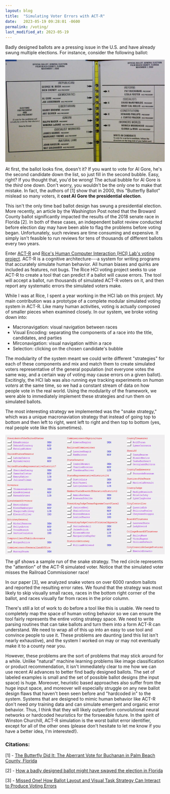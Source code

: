 ```yaml
---
layout: blog
title:  "Simulating Voter Errors with ACT-R"
date:   2023-05-19 09:28:01 -0600
permalink: /voting/
last_modified_at: 2023-05-19
---
```


Badly designed ballots are a pressing issue in the U.S. and have already swung multiple elections. For instance, consider the following ballot:

<img src="/assets/images/Butterfly.jpeg" style="display:block; margin-left: auto; margin-right: auto;" width="600">

At first, the ballot looks fine, doesn't it? If you want to vote for Al Gore, he's the second candidate down the list, so just fill in the second bubble. Easy, right? If you thought that, you'd be wrong! The actual bubble for Al Gore is the *third* one down. Don't worry, you wouldn't be the only one to make that mistake. In fact, the authors of \[1\] show that in 2000, this "Butterfly Ballot" mislead so many voters, it **cost Al Gore the presidential election**. 

This isn't the only time bad ballot design has swung a presidential election. More recently, an article by the Washington Post noted that the Broward County ballot significantly impacted the results of the 2018 senate race in Florida \[2\]. In both of these cases, an independent ballot review conducted before election day may have been able to flag the problems before voting began. Unfortunately, such reviews are time consuming and expensive. It simply isn't feasible to run reviews for tens of thousands of different ballots every two years.

Enter [ACT-R](http://act-r.psy.cmu.edu/) and [Rice's Human Computer Interaction (HCI) Lab's voting project](https://psychology.rice.edu/voting). ACT-R is a cognitive architecture---a system for writing programs that accurately simulate human behavior. All human biases and quirks are included as features, not bugs. The Rice HCI voting project seeks to use ACT-R to create a tool that can predict if a ballot will cause errors. The tool will accept a ballot, run thousands of simulated ACT-R voters on it, and then report any systematic errors the simulated voters make.

While I was at Rice, I spent a year working in the HCI lab on this project. My main contribution was a prototype of a complete modular simulated voting system in ACT-R. Like many human activities, voting is actually composed of smaller pieces when examined closely. In our system, we broke voting down into:

* Macronavigation: visual navigation between races
* Visual Encoding: separating the components of a race into the title, candidates, and parties
* Mirconavigation: visual navigation within a race
* Selection: clicking on the chosen candidate's bubble

The modularity of the system meant we could write different "strategies" for each of these components and mix and match them to create simulated voters representative of the general population (not everyone votes the same way, and a certain way of voting may cause errors on a given ballot). Excitingly, the HCI lab was also running eye tracking experiments on *human voters* at the same time, so we had a constant stream of data on how people vote in the real world. Using the modularity of the framework, we were able to immediately implement these strategies and run them on simulated ballots.

The most interesting strategy we implemented was the "snake strategy," which was a unique macronaviation strategy that instead of going top to bottom and then left to right, went left to right and then top to bottom (yes, real people vote like this sometimes).

<img src="/assets/images/voting.gif" style="display:block; margin-left: auto; margin-right: auto;" width="600">

The gif shows a sample run of the snake strategy. The red circle represents the "attention" of the ACT-R simulated voter. Notice that the simulated voter misses the Railroad Commissioner race! 

In our paper \[3\], we analyzed snake voters on over 6000 random ballots and reported the resulting error rates. We found that the strategy was most likely to skip visually small races, races in the bottom right corner of the ballot, and races visually far from races in the prior column.

There's still a lot of work to do before a tool like this is usable. We need to completely map the space of human voting behavior so we can ensure the tool fairly represents the entire voting strategy space. We need to write parsing routines that can take ballots and turn them into a form ACT-R can understand. We need to wrap all of this up into an easy to use tool and convince people to use it. These problems are daunting (and this list isn't nearly exhaustive), and the system I worked on may or may not eventually make it to a county near you. 

However, these problems are the sort of problems that may stick around for a while. Unlike "natural" machine learning problems like image classification or product recommendation, it isn't immediately clear to me how we can use recent AI advances to better find badly designed ballots. The set of labeled examples is small and the set of possible ballot designs (the input space) is huge. Moreover, heuristic based approaches also suffer from the huge input space, and moreover will especially struggle on any new ballot design flaws that haven't been seen before and "hardcoded in" to the system. Systems that are designed to mimic human behavior like ACT-R don't need *any* training data and can simulate emergent and organic error behavior. Thus, I think that they will likely outperform convolutional neural networks or hardcoded heuristics for the forseeable future. In the spirit of Winston Churchill, ACT-R simulation is the worst ballot error identifier, except for all of the other ones (please don't hesitate to let me know if you have a better idea, I'm interested!).

### Citations:
\[1\] - [The Butterfly Did It: The Aberrant Vote for Buchanan in Palm Beach County, Florida](https://www.gsb.stanford.edu/faculty-research/publications/butterfly-did-it-aberrant-vote-buchanan-palm-beach-county-florida)

\[2\] - [How a badly designed ballot might have swayed the election in Florida](https://www.washingtonpost.com/outlook/2018/11/12/how-badly-designed-ballot-might-have-swayed-election-florida/)

\[3\] - [Missed One! How Ballot Layout and Visual Task Strategy Can Interact to Produce Voting Errors](https://par.nsf.gov/servlets/purl/10195603)
